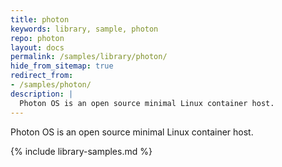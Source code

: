 ```yaml
---
title: photon
keywords: library, sample, photon
repo: photon
layout: docs
permalink: /samples/library/photon/
hide_from_sitemap: true
redirect_from:
- /samples/photon/
description: |
  Photon OS is an open source minimal Linux container host.
---
```


Photon OS is an open source minimal Linux container host.


{% include library-samples.md %}
